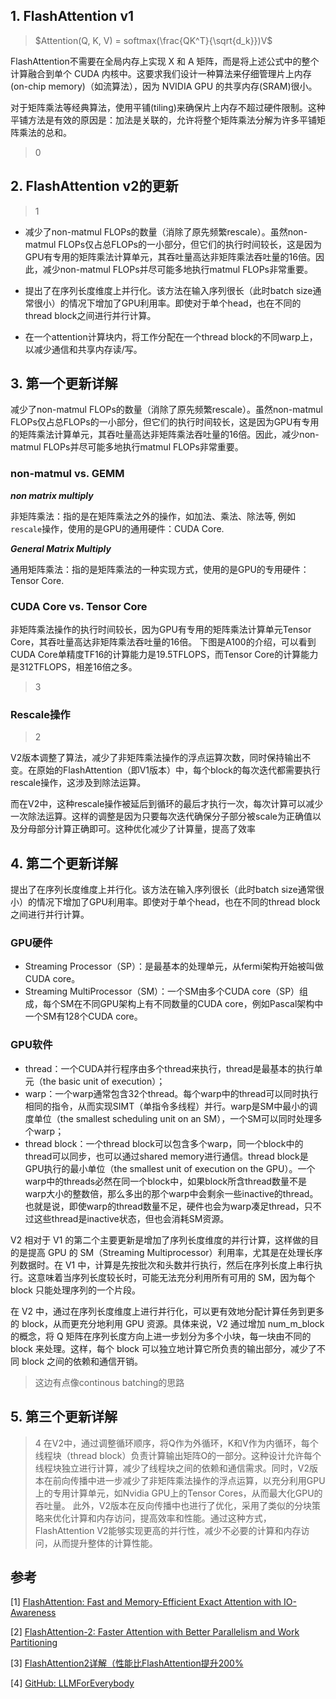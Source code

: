 ## 1. FlashAttention v1

> $Attention(Q, K, V) = softmax(\frac{QK^T}{\sqrt{d_k}})V$

FlashAttention不需要在全局内存上实现 X 和 A 矩阵，而是将上述公式中的整个计算融合到单个 CUDA 内核中。这要求我们设计一种算法来仔细管理片上内存(on-chip memory)（如流算法），因为 NVIDIA GPU 的共享内存(SRAM)很小。

对于矩阵乘法等经典算法，使用平铺(tiling)来确保片上内存不超过硬件限制。这种平铺方法是有效的原因是：加法是关联的，允许将整个矩阵乘法分解为许多平铺矩阵乘法的总和。

> 0


## 2. FlashAttention v2的更新

>1

- 减少了non-matmul FLOPs的数量（消除了原先频繁rescale）。虽然non-matmul FLOPs仅占总FLOPs的一小部分，但它们的执行时间较长，这是因为GPU有专用的矩阵乘法计算单元，其吞吐量高达非矩阵乘法吞吐量的16倍。因此，减少non-matmul FLOPs并尽可能多地执行matmul FLOPs非常重要。

- 提出了在序列长度维度上并行化。该方法在输入序列很长（此时batch size通常很小）的情况下增加了GPU利用率。即使对于单个head，也在不同的thread block之间进行并行计算。

- 在一个attention计算块内，将工作分配在一个thread block的不同warp上，以减少通信和共享内存读/写。

## 3. 第一个更新详解

减少了non-matmul FLOPs的数量（消除了原先频繁rescale）。虽然non-matmul FLOPs仅占总FLOPs的一小部分，但它们的执行时间较长，这是因为GPU有专用的矩阵乘法计算单元，其吞吐量高达非矩阵乘法吞吐量的16倍。因此，减少non-matmul FLOPs并尽可能多地执行matmul FLOPs非常重要。

### non-matmul vs. GEMM

***non matrix multiply***

非矩阵乘法：指的是在矩阵乘法之外的操作，如加法、乘法、除法等, 例如`rescale`操作，使用的是GPU的通用硬件：CUDA Core.

***General Matrix Multiply***

通用矩阵乘法：指的是矩阵乘法的一种实现方式，使用的是GPU的专用硬件：Tensor Core.

### CUDA Core vs. Tensor Core

非矩阵乘法操作的执行时间较长，因为GPU有专用的矩阵乘法计算单元Tensor Core，其吞吐量高达非矩阵乘法吞吐量的16倍。
下图是A100的介绍，可以看到CUDA Core单精度TF16的计算能力是19.5TFLOPS，而Tensor Core的计算能力是312TFLOPS，相差16倍之多。
>3

### Rescale操作
>2

V2版本调整了算法，减少了非矩阵乘法操作的浮点运算次数，同时保持输出不变。在原始的FlashAttention（即V1版本）中，每个block的每次迭代都需要执行rescale操作，这涉及到除法运算。

而在V2中，这种rescale操作被延后到循环的最后才执行一次，每次计算可以减少一次除法运算。这样的调整是因为只要每次迭代确保分子部分被scale为正确值以及分母部分计算正确即可。这种优化减少了计算量，提高了效率


## 4. 第二个更新详解
提出了在序列长度维度上并行化。该方法在输入序列很长（此时batch size通常很小）的情况下增加了GPU利用率。即使对于单个head，也在不同的thread block之间进行并行计算。

### GPU硬件
  - Streaming Processor（SP）：是最基本的处理单元，从fermi架构开始被叫做CUDA core。
  - Streaming MultiProcessor（SM）：一个SM由多个CUDA core（SP）组成，每个SM在不同GPU架构上有不同数量的CUDA core，例如Pascal架构中一个SM有128个CUDA core。

### GPU软件
  - thread：一个CUDA并行程序由多个thread来执行，thread是最基本的执行单元（the basic unit of execution）；
  - warp：一个warp通常包含32个thread。每个warp中的thread可以同时执行相同的指令，从而实现SIMT（单指令多线程）并行。warp是SM中最小的调度单位（the smallest scheduling unit on an SM），一个SM可以同时处理多个warp；
  - thread block：一个thread block可以包含多个warp，同一个block中的thread可以同步，也可以通过shared memory进行通信。thread block是GPU执行的最小单位（the smallest unit of execution on the GPU）。一个warp中的threads必然在同一个block中，如果block所含thread数量不是warp大小的整数倍，那么多出的那个warp中会剩余一些inactive的thread。也就是说，即使warp的thread数量不足，硬件也会为warp凑足thread，只不过这些thread是inactive状态，但也会消耗SM资源。

V2 相对于 V1 的第二个主要更新是增加了序列长度维度的并行计算，这样做的目的是提高 GPU 的 SM（Streaming Multiprocessor）利用率，尤其是在处理长序列数据时。在 V1 中，计算是先按批次和头数并行执行，然后在序列长度上串行执行。这意味着当序列长度较长时，可能无法充分利用所有可用的 SM，因为每个 block 只能处理序列的一个片段。

在 V2 中，通过在序列长度维度上进行并行化，可以更有效地分配计算任务到更多的 block，从而更充分地利用 GPU 资源。具体来说，V2 通过增加 num_m_block 的概念，将 Q 矩阵在序列长度方向上进一步划分为多个小块，每一块由不同的 block 来处理。这样，每个 block 可以独立地计算它所负责的输出部分，减少了不同 block 之间的依赖和通信开销。

> 这边有点像continous batching的思路

## 5. 第三个更新详解
>4
在V2中，通过调整循环顺序，将Q作为外循环，K和V作为内循环，每个线程块（thread block）负责计算输出矩阵O的一部分。这种设计允许每个线程块独立进行计算，减少了线程块之间的依赖和通信需求。同时，V2版本在前向传播中进一步减少了非矩阵乘法操作的浮点运算，以充分利用GPU上的专用计算单元，如Nvidia GPU上的Tensor Cores，从而最大化GPU的吞吐量。
此外，V2版本在反向传播中也进行了优化，采用了类似的分块策略来优化计算和内存访问，提高效率和性能。通过这种方式，FlashAttention V2能够实现更高的并行性，减少不必要的计算和内存访问，从而提升整体的计算性能。

## 参考

<div id="refer-anchor-1"></div>

[1] [FlashAttention: Fast and Memory-Efficient Exact Attention with IO-Awareness](https://arxiv.org/abs/2205.14135)

[2] [FlashAttention-2: Faster Attention with Better Parallelism and Work Partitioning](https://arxiv.org/abs/2307.08691)

[3] [FlashAttention2详解（性能比FlashAttention提升200%](https://cloud.tencent.com/developer/article/2353093)

[4] [GitHub: LLMForEverybody](https://github.com/luhengshiwo/LLMForEverybody)



